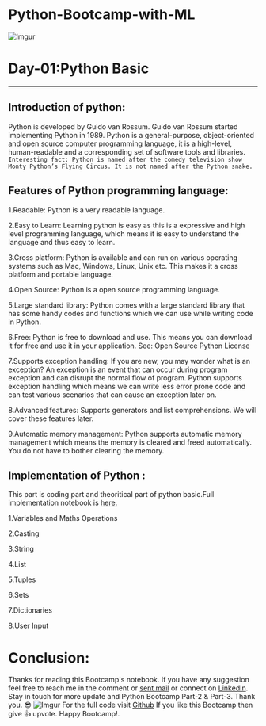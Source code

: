 # Python-Bootcamp-with-ML

![Imgur](https://i.imgur.com/XcoYcRP.jpg)

# Day-01:Python Basic
-----------------------
## Introduction of python:
Python is developed by Guido van Rossum. Guido van Rossum started implementing Python in 1989. Python is a general-purpose, object-oriented and open source computer programming language, it is a high-level, human-readable and a corresponding set of software tools and libraries.
```Interesting fact: Python is named after the comedy television show Monty Python’s Flying Circus. It is not named after the Python snake.```
## Features of Python programming language:
1.Readable: Python is a very readable language.

2.Easy to Learn: Learning python is easy as this is a expressive and high level programming language, which means it is easy to understand the language and thus easy to learn.

3.Cross platform: Python is available and can run on various operating systems such as Mac, Windows, Linux, Unix etc. This makes it a cross platform and portable language.

4.Open Source: Python is a open source programming language.

5.Large standard library: Python comes with a large standard library that has some handy codes and functions which we can use while writing code in Python.

6.Free: Python is free to download and use. This means you can download it for free and use it in your application. See: Open Source Python License

7.Supports exception handling: If you are new, you may wonder what is an exception? An exception is an event that can occur during program exception and can disrupt the normal flow of program. Python supports exception handling which means we can write less error prone code and can test various scenarios that can cause an exception later on.

8.Advanced features: Supports generators and list comprehensions. We will cover these features later.

9.Automatic memory management: Python supports automatic memory management which means the memory is cleared and freed automatically. You do not have to bother clearing the memory.

## Implementation of Python :
This part is coding part and theoritical part of python basic.Full implementation notebook is [here.]( https://goo.gl/NErwwb)

1.Variables and Maths Operations

2.Casting

3.String

4.List

5.Tuples

6.Sets

7.Dictionaries

8.User Input

# Conclusion:
Thanks for reading this Bootcamp's notebook. If you have any suggestion feel free to reach me in the comment or [sent mail](harunspeedy1995@gmail.com) or connect on [LinkedIn](https://www.linkedin.com/in/harun-ur-rashid6647/). Stay in touch for more update and Python Bootcamp Part-2 & Part-3. Thank you. 😎
![Imgur](https://i.imgur.com/DqK5lrP.jpg)
For the full code visit [Github](https://github.com/harunshimanto/Python-Bootcamp-with-ML) 
If you like this Bootcamp then give 👍 upvote. Happy Bootcamp!.
